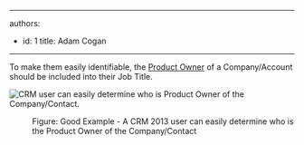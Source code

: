 

---
authors:
  - id: 1
    title: Adam Cogan
---




<span class='intro'> <p>​To make them easily identifiable​, the&#160;<a href="/Management/RulesToBetterProductOwners/Pages">Product Owner</a>​ of a Company/Account should be included into their Job Title.
        </p> </span>

<dl class="badImage">
          <dt><img src="/PublishingImages/BetterCRMDataGoodExam.jpg" alt="CRM user can easily determine who is Product Owner of the Company/Contact." /></dt></dl><dl class="goodImage">
          <dd>
            Figure&#58; Good Example -​&#160;A&#160;CRM 2013 user can easily determine who is the Product Owner of the Company/Contact</dd>
        </dl>



